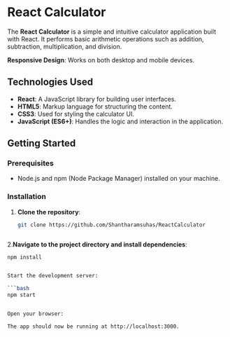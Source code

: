 
# React Calculator



The **React Calculator** is a simple and intuitive calculator application built with React. It performs basic arithmetic operations such as addition, subtraction, multiplication, and division. 

 **Responsive Design**: Works on both desktop and mobile devices.

## Technologies Used

- **React**: A JavaScript library for building user interfaces.
- **HTML5**: Markup language for structuring the content.
- **CSS3**: Used for styling the calculator UI.
- **JavaScript (ES6+)**: Handles the logic and interaction in the application.

## Getting Started

### Prerequisites

- Node.js and npm (Node Package Manager) installed on your machine.

### Installation

1. **Clone the repository**:
   ```bash
   git clone https://github.com/Shantharamsuhas/ReactCalculator



2.**Navigate to the project directory and install dependencies**:

```bash
npm install


Start the development server:

```bash
npm start


Open your browser:

The app should now be running at http://localhost:3000.



